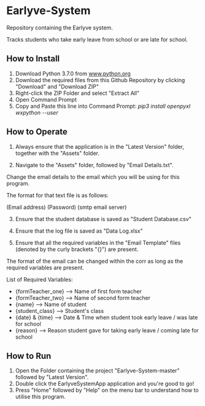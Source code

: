 # Earlyve-System

Repository containing the Earlyve system.

Tracks students who take early leave from school or are late for school.
	

## How to Install
1. Download Python 3.7.0 from www.python.org
2. Download the required files from this Github Repository by clicking "Download" and "Download ZIP"
3. Right-click the ZIP Folder and select "Extract All"
4. Open Command Prompt
5. Copy and Paste this line into Command Prompt: _pip3 install openpyxl wxpython --user_

## How to Operate
1. Always ensure that the application is in the "Latest Version" folder, together with the "Assets" folder.

2. Navigate to the "Assets" folder, followed by "Email Details.txt". 

Change the email details to the email which you will be using for this program.

The format for that text file is as follows:

(Email address)
(Password)
(smtp email server)

3. Ensure that the student database is saved as "Student Database.csv"

4. Ensure that the log file is saved as "Data Log.xlsx"

5. Ensure that all the required variables in the "Email Template" files (denoted by the curly brackets "{}") are present.

The format of the email can be changed within the corr as long as the required variables are present.

List of Required Variables:
- {formTeacher_one} --> Name of first form teacher
- {formTeacher_two} --> Name of second form teacher
- {name} --> Name of student
- {student_class} --> Student's class
- {date} & {time} --> Date & Time when student took early leave / was late for school
- {reason} --> Reason student gave for taking early leave / coming late for school

## How to Run
1. Open the Folder containing the project "Earlyve-System-master" followed by "Latest Version".
2. Double click the EarlyveSystemApp application and you're good to go!
3. Press "Home" followed by "Help" on the menu bar to understand how to utilise this program.
